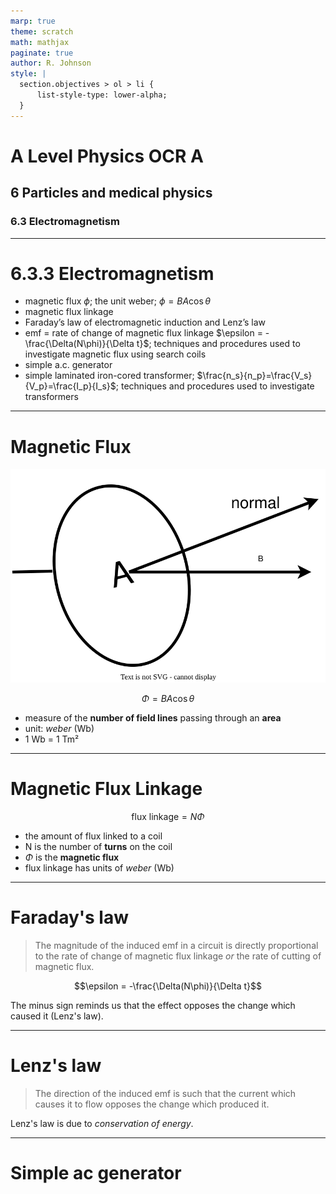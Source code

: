 ```yaml
---
marp: true
theme: scratch
math: mathjax
paginate: true
author: R. Johnson
style: |
  section.objectives > ol > li {
      list-style-type: lower-alpha;
  }
---
```


# A Level Physics OCR A
## 6 Particles and medical physics
### 6.3 Electromagnetism

---

<!-- _class: objectives -->

# 6.3.3 Electromagnetism

-  magnetic flux $\phi$; the unit weber; $\phi = BA\cos \theta$
-  magnetic flux linkage
-  Faraday’s law of electromagnetic induction and Lenz’s law
-  emf = rate of change of magnetic flux linkage $\epsilon = -\frac{\Delta(N\phi)}{\Delta t}$; techniques and procedures used to investigate magnetic flux using search coils
-  simple a.c. generator
-  simple laminated iron-cored transformer; $\frac{n_s}{n_p}=\frac{V_s}{V_p}=\frac{I_p}{I_s}$; techniques and procedures used to investigate transformers

---

# Magnetic Flux

![bg right fit](./magnetic_flux.drawio.svg)

$$\Phi = BA\cos \theta$$

- measure of the **number of field lines** passing through an **area**
- unit: _weber_ (Wb)
- 1 Wb = 1 Tm&sup2;

---

# Magnetic Flux Linkage

$$\text{flux linkage} = N\Phi$$

- the amount of flux linked to a coil
- N is the number of **turns** on the coil
- $\Phi$ is the **magnetic flux**
- flux linkage has units of _weber_ (Wb)

---

# Faraday's law

> The magnitude of the induced emf in a circuit is directly proportional to the rate of change of magnetic flux linkage _or_ the rate of cutting of magnetic flux.

$$\epsilon = -\frac{\Delta(N\phi)}{\Delta t}$$

The minus sign reminds us that the effect opposes the change which caused it (Lenz's law).

---

# Lenz's law

> The direction of the induced emf is such that the current which causes it to flow opposes the change which produced it.

Lenz's law is due to _conservation of energy_.

---

# Simple ac generator

